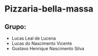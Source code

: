# Pizzaria-bella-massa

## Grupo: 
- Lucas Leal de Lucena
- Lucas do Nascimento Vicente
- Gustavo Henrique Nascimento Silva